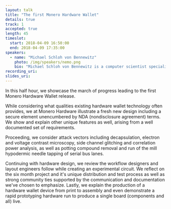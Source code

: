 ```yaml
---
layout: talk
title: "The first Monero Hardware Wallet"
details: true
track: 1
accepted: true
length: 45
timeslot:
  start: 2018-04-09 16:50:00
  end: 2018-04-09 17:35:00
speakers: 
  - name: "Michael Schloh von Bennewitz"
    photo: /img/speakers/nemo.png
    bio: "Michael Schloh von Bennewitz is a computer scientist specializing in embedded systems and network engineering. He actively contributes to the Opensource development community and teaches security analysis workshops. Speaking at technical events every year, Michael has presented for Black Hat, Nokia, Ubuntu, ARIN, Droidcon, AstriCon, the Mobile World Congress, Dockercon, and the CCC. He currently develops hardware with the Monero Project."
recording_uri: 
slides_uri: 
---
```


In this half hour, we showcase the march of progress leading to the first Monero Hardware Wallet release.

While considering what qualities existing hardware wallet technology often provides, we at Monero Hardware illustrate a fresh new design including a secure element unencumbered by NDA (nondisclosure agreement) terms. We show and explain other unique features as well, arising from a well documented set of requirements.
 
Proceeding, we consider attack vectors including decapsulation, electron and voltage contrast microscopy, side channel glitching and correlation power analysis, as well as potting compound removal and run of the mill hypodermic needle tapping of serial bus lanes.

Continuing with hardware design, we review the workflow designers and layout engineers follow while creating an experimental circuit. We reflect on the six month project and it's unique distribution and test process as well as strong community ties supported by the communication and documentation we've chosen to emphasize. Lastly, we explain the production of a hardware wallet device from print to assembly and even demonstrate a rapid prototyping hardware run to produce a single board (components and all) live.
